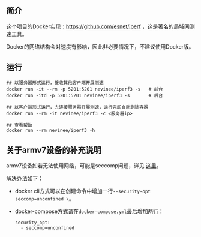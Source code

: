 ## 简介

这个项目的Docker实现：https://github.com/esnet/iperf ，这是著名的局域网测速工具。

Docker的网络结构会对速度有影响，因此非必要情况下，不建议使用Docker版。

## 运行

```
## 以服务器形式运行，接收其他客户端开展测速
docker run -it --rm -p 5201:5201 nevinee/iperf3 -s   # 前台
docker run -itd -p 5201:5201 nevinee/iperf3 -s       # 后台

## 以客户端形式运行，去连接服务器开展测速，运行完即自动删除容器
docker run --rm -it nevinee/iperf3 -c <服务器ip>

## 查看帮助
docker run --rm nevinee/iperf3 -h
```

## 关于armv7设备的补充说明

armv7设备如若无法使用网络，可能是seccomp问题，详见 [这里](https://wiki.alpinelinux.org/wiki/Release_Notes_for_Alpine_3.13.0)。

解决办法如下：

- docker cli方式可以在创建命令中增加一行`--security-opt seccomp=unconfined \`。

- docker-compose方式请在`docker-compose.yml`最后增加两行：

    ```
    security_opt:
      - seccomp=unconfined
    ```